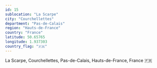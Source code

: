 ```yaml
---
id: 15
sublocation: "La Scarpe"
city: "Courchellettes"
department: "Pas-de-Calais"
region: "Hauts-de-France"
country: "France"
latitude: 50.65765
longitude: 1.937303
country_flag: "🇫🇷"
---
```

La Scarpe, Courchellettes, Pas-de-Calais, Hauts-de-France, France 🇫🇷